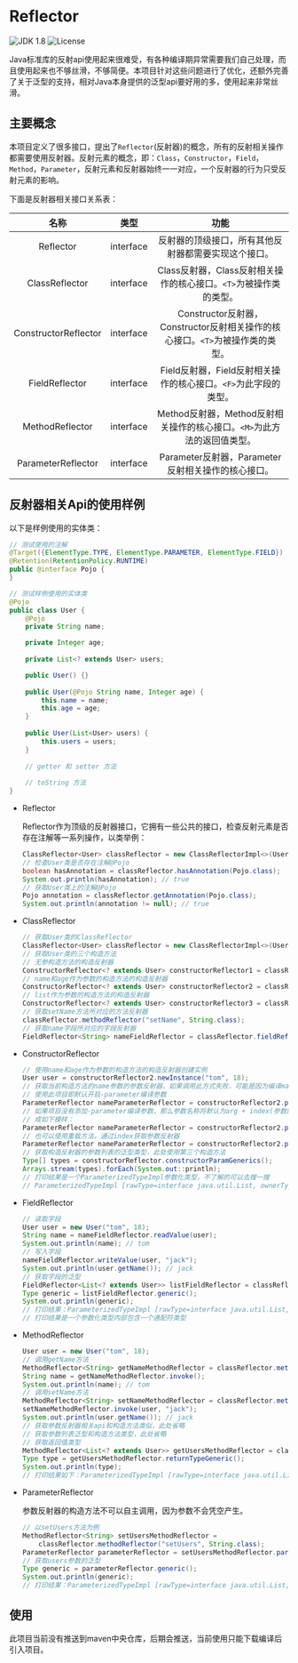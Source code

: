 # Reflector

![JDK 1.8](https://img.shields.io/badge/JDK-1.8-brightgreen.svg)
![License](https://img.shields.io/badge/License-Apache--2.0-blue.svg)

Java标准库的反射api使用起来很难受，有各种编译期异常需要我们自己处理，而且使用起来也不够丝滑，不够简便。本项目针对这些问题进行了优化，还额外完善了关于泛型的支持，相对Java本身提供的泛型api要好用的多，使用起来非常丝滑。

## 主要概念

本项目定义了很多接口，提出了`Reflector`(反射器)的概念，所有的反射相关操作都需要使用反射器。反射元素的概念，即：`Class`，`Constructor`，`Field`，`Method`，`Parameter`，反射元素和反射器始终一一对应，一个反射器的行为只受反射元素的影响。

下面是反射器相关接口关系表：

|          名称           |   类型    |                             功能                             |
| :---------------------: | :-------: | :----------------------------------------------------------: |
|        Reflector        | interface |     反射器的顶级接口，所有其他反射器都需要实现这个接口。     |
|    ClassReflector<T>    | interface | Class反射器，Class反射相关操作的核心接口。`<T>`为被操作类的类型。 |
| ConstructorReflector<T> | interface | Constructor反射器，Constructor反射相关操作的核心接口。`<T>`为被操作类的类型。 |
|    FieldReflector<F>    | interface | Field反射器，Field反射相关操作的核心接口。`<F>`为此字段的类型。 |
|   MethodReflector<M>    | interface | Method反射器，Method反射相关操作的核心接口。`<M>`为此方法的返回值类型。 |
|   ParameterReflector    | interface |      Parameter反射器，Parameter反射相关操作的核心接口。      |

## 反射器相关Api的使用样例

以下是样例使用的实体类：

```java
// 测试使用的注解
@Target({ElementType.TYPE, ElementType.PARAMETER, ElementType.FIELD})
@Retention(RetentionPolicy.RUNTIME)
public @interface Pojo {
}

// 测试样例使用的实体类
@Pojo
public class User {
    @Pojo
    private String name;

    private Integer age;
    
    private List<? extends User> users;

    public User() {}
    
    public User(@Pojo String name, Integer age) {
        this.name = name;
        this.age = age;
    }
    
    public User(List<User> users) {
        this.users = users;
    }
    
    // getter 和 setter 方法
    
   	// toString 方法
}
```

- Reflector

  Reflector作为顶级的反射器接口，它拥有一些公共的接口，检查反射元素是否存在注解等一系列操作，以类举例：

  ```Java
  ClassReflector<User> classReflector = new ClassReflectorImpl<>(User.class);
  // 检查User类是否存在注解@Pojo
  boolean hasAnnotation = classReflector.hasAnnotation(Pojo.class);
  System.out.println(hasAnnotation); // true
  // 获取User类上的注解@Pojo
  Pojo annotation = classReflector.getAnnotation(Pojo.class);
  System.out.println(annotation != null); // true
  ```

- ClassReflector<T>

  ```java
  // 获取User类的ClassReflector
  ClassReflector<User> classReflector = new ClassReflectorImpl<>(User.class);
  // 获取User类的三个构造方法
  // 无参构造方法的构造反射器
  ConstructorReflector<? extends User> constructorReflector1 = classReflector.constructorReflector();
  // name和age作为参数的构造方法的构造反射器
  ConstructorReflector<? extends User> constructorReflector2 = classReflector.constructorReflector(String.class, Integer.class);
  // list作为参数的构造方法的构造反射器
  ConstructorReflector<? extends User> constructorReflector3 = classReflector.constructorReflector(List.class);
  // 获取setName方法所对应的方法反射器
  classReflector.methodReflector("setName", String.class);
  // 获取name字段所对应的字段反射器
  FieldReflector<String> nameFieldReflector = classReflector.fieldReflector("name");
  ```

- ConstructorReflector<T>

  ```java
  // 使用name和age作为参数的构造方法的构造反射器创建实例
  User user = constructorReflector2.newInstance("tom", 18);
  // 获取当前构造方法的name参数的参数反射器，如果调用此方式失败，可能是因为编译maven项目的时候没有添加-parameter编译参数。
  // 使用此项目即默认开启-parameter编译参数
  ParameterReflector nameParameterReflector = constructorReflector2.parameterReflector("name");
  // 如果项目没有添加-parameter编译参数，那么参数名称将默认为arg + index(参数的在参数列表的索引位置)，那么上面的调用将变
  // 成如下模样：
  ParameterReflector nameParameterReflector = constructorReflector2.parameterReflector("arg0");
  // 也可以使用重载方法，通过index获取参数反射器
  ParameterReflector nameParameterReflector = constructorReflector2.parameterReflector(0);
  // 获取构造反射器的参数列表的泛型类型，此处使用第三个构造方法
  Type[] types = constructorReflector.constructorParamGenerics();
  Arrays.stream(types).forEach(System.out::println);
  // 打印结果是一个ParameterizedTypeImpl参数化类型，不了解的可以去搜一搜
  // ParameterizedTypeImpl [rawType=interface java.util.List, ownerType=null, actualTypeArguments=[class net.wangjifeng.reflector.test.pojo.User]]
  ```

- FieldReflector<F>

  ```java
  // 读取字段
  User user = new User("tom", 18);
  String name = nameFieldReflector.readValue(user);
  System.out.println(name); // tom
  // 写入字段
  nameFieldReflector.writeValue(user, "jack");
  System.out.println(user.getName()); // jack
  // 获取字段的泛型
  FieldReflector<List<? extends User>> listFieldReflector = classReflector.fieldReflector("users");
  Type generic = listFieldReflector.generic();
  System.out.println(generic);
  // 打印结果：ParameterizedTypeImpl [rawType=interface java.util.List, ownerType=null, actualTypeArguments=[WildcardTypeImpl{lowerBounds=[], upperBounds=[class net.wangjifeng.reflector.test.pojo.User]}]]
  // 打印结果是一个参数化类型内部包含一个通配符类型
  ```

- MethodReflector<M>

  ```java
  User user = new User("tom", 18);
  // 调用getName方法
  MethodReflector<String> getNameMethodReflector = classReflector.methodReflector("getName");
  String name = getNameMethodReflector.invoke();
  System.out.println(name); // tom
  // 调用setName方法
  MethodReflector<String> setNameMethodReflector = classReflector.methodReflector("setName", String.class);
  setNameMethodReflector.invoke(user, "jack");
  System.out.println(user.getName()); // jack
  // 获取参数反射器相关api和构造方法类似，此处省略
  // 获取参数列表泛型和构造方法类型，此处省略
  // 获取返回值类型
  MethodReflector<List<? extends User>> getUsersMethodReflector = classReflector.methodReflector("getUsers");
  Type type = getUsersMethodReflector.returnTypeGeneric();
  System.out.println(type);
  // 打印结果如下：ParameterizedTypeImpl [rawType=interface java.util.List, ownerType=null, actualTypeArguments=[WildcardTypeImpl{lowerBounds=[], upperBounds=[class net.wangjifeng.reflector.test.pojo.User]}]]
  ```

- ParameterReflector

  参数反射器的构造方法不可以自主调用，因为参数不会凭空产生。

  ```java
  // 以setUsers方法为例
  MethodReflector<String> setUsersMethodReflector = 
      classReflector.methodReflector("setUsers", String.class);
  ParameterReflector parameterReflector = setUsersMethodReflector.parameterReflector("users");
  // 获取users参数的泛型
  Type generic = parameterReflector.generic();
  System.out.println(generic);
  // 打印结果：ParameterizedTypeImpl [rawType=interface java.util.List, ownerType=null, actualTypeArguments=[WildcardTypeImpl{lowerBounds=[], upperBounds=[class net.wangjifeng.reflector.test.pojo.User]}]]
  ```

## 使用

此项目当前没有推送到maven中央仓库，后期会推送，当前使用只能下载编译后引入项目。